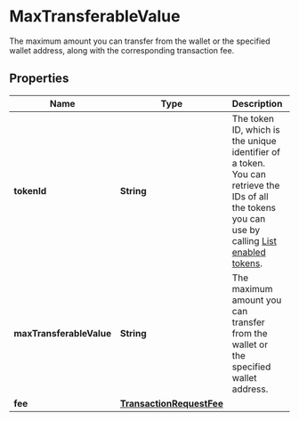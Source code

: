 

# MaxTransferableValue

The maximum amount you can transfer from the wallet or the specified wallet address, along with the corresponding transaction fee.

## Properties

| Name | Type | Description | Notes |
|------------ | ------------- | ------------- | -------------|
|**tokenId** | **String** | The token ID, which is the unique identifier of a token. You can retrieve the IDs of all the tokens you can use by calling [List enabled tokens](/v2/api-references/wallets/list-enabled-tokens). |  [optional] |
|**maxTransferableValue** | **String** | The maximum amount you can transfer from the wallet or the specified wallet address. |  [optional] |
|**fee** | [**TransactionRequestFee**](TransactionRequestFee.md) |  |  [optional] |



